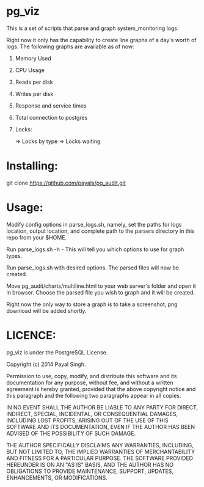 pg_viz
========

This is a set of scripts that parse and graph system_monitoring logs. 

Right now it only has the capability to create line graphs of a day's worth of logs. The following graphs are available as of now:

1. Memory Used
2. CPU Usage
3. Reads per disk
4. Writes per disk
5. Response and service times
6. Total connection to postgres
7. Locks:

      => Locks by type
      => Locks waiting

Installing:
===========

git clone https://github.com/payals/pg_audit.git

Usage:
======

Modify config options in parse_logs.sh, namely, set the paths for logs location, output location, and complete path to the parsers directory in this repo from your $HOME.

Run parse_logs.sh -h - This will tell you which options to use for graph types.

Run parse_logs.sh with desired options. The parsed files will now be created. 

Move pg_audit/charts/multiline.html to your web server's folder and open it in browser. Choose the parsed file you wish to graph and it will be created. 

Right now the only way to store a graph is to take a screenshot, png download will be added shortly.

LICENCE:
========
pg_viz is under the PostgreSQL License.

Copyright (c) 2014 Payal Singh.

Permission to use, copy, modify, and distribute this software and its documentation for any purpose, without fee, and without a written agreement is hereby granted, provided that the above copyright notice and this paragraph and the following two paragraphs appear in all copies.

IN NO EVENT SHALL THE AUTHOR BE LIABLE TO ANY PARTY FOR DIRECT, INDIRECT, SPECIAL, INCIDENTAL, OR CONSEQUENTIAL DAMAGES, INCLUDING LOST PROFITS, ARISING OUT OF THE USE OF THIS SOFTWARE AND ITS DOCUMENTATION, EVEN IF THE AUTHOR HAS BEEN ADVISED OF THE POSSIBILITY OF SUCH DAMAGE.

THE AUTHOR SPECIFICALLY DISCLAIMS ANY WARRANTIES, INCLUDING, BUT NOT LIMITED TO, THE IMPLIED WARRANTIES OF MERCHANTABILITY AND FITNESS FOR A PARTICULAR PURPOSE. THE SOFTWARE PROVIDED HEREUNDER IS ON AN "AS IS" BASIS, AND THE AUTHOR HAS NO OBLIGATIONS TO PROVIDE MAINTENANCE, SUPPORT, UPDATES, ENHANCEMENTS, OR MODIFICATIONS.
